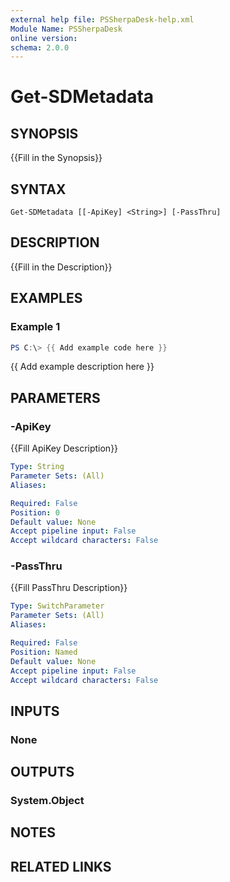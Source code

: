 ```yaml
---
external help file: PSSherpaDesk-help.xml
Module Name: PSSherpaDesk
online version:
schema: 2.0.0
---
```


# Get-SDMetadata

## SYNOPSIS
{{Fill in the Synopsis}}

## SYNTAX

```
Get-SDMetadata [[-ApiKey] <String>] [-PassThru]
```

## DESCRIPTION
{{Fill in the Description}}

## EXAMPLES

### Example 1
```powershell
PS C:\> {{ Add example code here }}
```

{{ Add example description here }}

## PARAMETERS

### -ApiKey
{{Fill ApiKey Description}}

```yaml
Type: String
Parameter Sets: (All)
Aliases:

Required: False
Position: 0
Default value: None
Accept pipeline input: False
Accept wildcard characters: False
```

### -PassThru
{{Fill PassThru Description}}

```yaml
Type: SwitchParameter
Parameter Sets: (All)
Aliases:

Required: False
Position: Named
Default value: None
Accept pipeline input: False
Accept wildcard characters: False
```

## INPUTS

### None

## OUTPUTS

### System.Object
## NOTES

## RELATED LINKS
